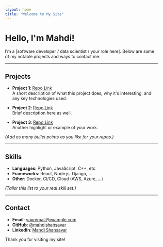 ```yaml
---
layout: home
title: "Welcome to My Site"
---
```


# Hello, I'm Mahdi!

I’m a [software developer / data scientist / your role here]. Below are some of my notable projects and ways to contact me.

---

## Projects

- **Project 1**: [Repo Link](https://github.com/mahdishahsavar/project1)  
  A short description of what this project does, why it's interesting, and any key technologies used.

- **Project 2**: [Repo Link](https://github.com/mahdishahsavar/project2)  
  Brief description here as well.  

- **Project 3**: [Repo Link](https://github.com/mahdishahsavar/project3)  
  Another highlight or example of your work.

*(Add as many bullet points as you like for your repos.)*

---

## Skills

- **Languages**: Python, JavaScript, C++, etc.
- **Frameworks**: React, Node.js, Django, ...
- **Other**: Docker, CI/CD, Cloud (AWS, Azure, ...)

*(Tailor this list to your real skill set.)*

---

## Contact

- **Email**: [youremail@example.com](mailto:youremail@example.com)
- **GitHub**: [@mahdishahsavar](https://github.com/mahdishahsavar)
- **LinkedIn**: [Mahdi Shahsavar](https://www.linkedin.com/in/your-profile)

Thank you for visiting my site!
